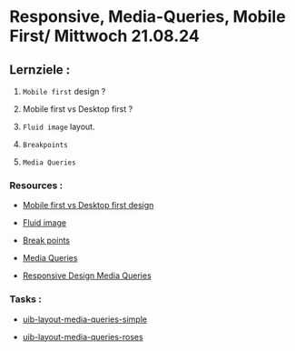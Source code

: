 # Responsive, Media-Queries, Mobile First/ Mittwoch 21.08.24

## Lernziele :

1. `Mobile first` design ?

2. Mobile first vs Desktop first ?

3. `Fluid image` layout.

4. `Breakpoints`

5. `Media Queries`

### Resources :

- [Mobile first vs Desktop first design](https://webclan.de/webdesign/mobile-first-design-vs-desktop-first-design/)

- [Fluid image](https://www.w3schools.com/howto/howto_css_image_responsive.asp)

- [Break points](https://www.mediaevent.de/css/breakpoints.html)

- [Media Queries](https://www.w3schools.com/css/css3_mediaqueries.asp)

- [Responsive Design Media Queries](https://www.w3schools.com/css/css_rwd_mediaqueries.asp)

### Tasks :

- [uib-layout-media-queries-simple](https://classroom.github.com/a/n2I8Ga0S)

- [uib-layout-media-queries-roses](https://classroom.github.com/a/0LybUucr)
